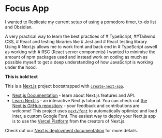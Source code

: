 # Focus App
I wanted to Replicate my current setup of using a pomodoro timer, to-do list and Obsidian.

A very practical way to learn the best practices of # TypeScript, ##Tailwind CSS, # React and testing libraries like # Jest and # React testing library
Using # Next.js allows me to work front and back end in # TypeScript aswell as working with # RSC (React server components)
I wanted to minimise the amount of npm packages used and instead work on coding as much as possible myself to get a deep understanding of how JavaScript is working under the hood.

**This is bold text**


This is a [Next.js](https://nextjs.org/) project bootstrapped with [`create-next-app`](https://github.com/vercel/next.js/tree/canary/packages/create-next-app).
- [Next.js Documentation](https://nextjs.org/docs) - learn about Next.js features and API.
- [Learn Next.js](https://nextjs.org/learn) - an interactive Next.js tutorial.
You can check out [the Next.js GitHub repository](https://github.com/vercel/next.js/) - your feedback and contributions are welcome!
This project uses [`next/font`](https://nextjs.org/docs/basic-features/font-optimization) to automatically optimize and load Inter, a custom Google Font.
The easiest way to deploy your Next.js app is to use the [Vercel Platform](https://vercel.com/new?utm_medium=default-template&filter=next.js&utm_source=create-next-app&utm_campaign=create-next-app-readme) from the creators of Next.js.

Check out our [Next.js deployment documentation](https://nextjs.org/docs/deployment) for more details.
